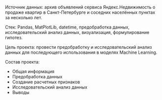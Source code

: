 Источник данных: архив объявлений сервиса Яндекс.Недвижимость о продаже квартир в Санкт-Петербурге и соседних населённых пунктах за несколько лет. 

Стек: Pandas, MatPlotLib, datetime, предобработка данных, исследовательский анализ данных, визуализация, формулирование гипотез. 

Цель проекта: провести предобработку и исследовательский анализ данных для последующего использования в моделях Machine Learning. 

Состав проекта:
- Общая информация
- Предобработка данных
- Создание расчетных признаков
- Исследовательский анализ данных
- Выводы
